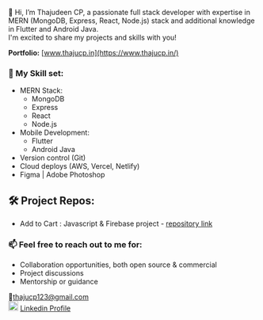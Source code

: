 👋 Hi, I’m Thajudeen CP, a passionate full stack developer with expertise in MERN (MongoDB, Express, React, Node.js) stack and additional knowledge in Flutter and Android Java.
<br/>I'm excited to share my projects and skills with you!

**Portfolio:** [www.thajucp.in](https://www.thajucp.in/)

### 🎯 My Skill set:
 - MERN Stack:
    - MongoDB
    - Express
    - React
    - Node.js
 - Mobile Development:
    - Flutter
    - Android Java
 - Version control (Git)
 - Cloud deploys (AWS, Vercel, Netlify)
 - Figma  | Adobe Photoshop

## 🛠️ Project Repos:

- Add to Cart : Javascript & Firebase project - [repository link](https://github.com/thajucp123/add-to-cart.git)

### 📫 Feel free to reach out to me for:
- Collaboration opportunities, both open source & commercial
- Project discussions
- Mentorship or guidance

📧thajucp123@gmail.com <br/>
<img src="https://cdn.icon-icons.com/icons2/1826/PNG/512/4202085linkedinlogosocialsocialmedia-115603_115698.png" width="20" height="20"> [Linkedin Profile](https://www.linkedin.com/in/thaju-fakrudheen/) 

<!---
thajucp123/thajucp123 is a ✨ special ✨ repository because its `README.md` (this file) appears on your GitHub profile.
You can click the Preview link to take a look at your changes.
--->
